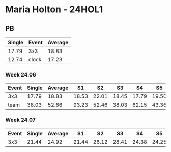# Maria Holton - 24HOL1

## PB
|Single|Event|Average|
|----|----|----|
|17.79|3x3|18.83|
|12.74|clock|17.23|
### Week 24.06
|Event|Single|Average|S1|S2|S3|S4|S5|
|-----|-------|------|--|--|--|--|--|
|3x3|17.79|18.83|18.53|22.01|18.45|17.79|19.50|
|team|38.03|52.66|93.23|52.46|38.03|62.15|43.36|
### Week 24.07
|Event|Single|Average|S1|S2|S3|S4|S5|
|-----|-------|------|--|--|--|--|--|
|3x3|21.44|24.92|21.44|26.12|28.41|24.38|24.25|
